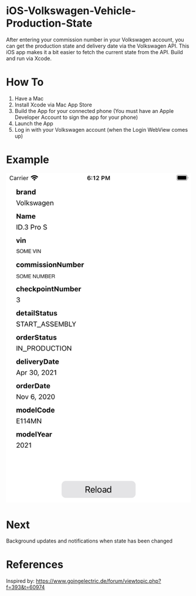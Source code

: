 # iOS-Volkswagen-Vehicle-Production-State

After entering your commission number in your Volkswagen account, you can get the production state and delivery date via the Volkswagen API.
This iOS app makes it a bit easier to fetch the current state from the API. 
Build and run via Xcode. 

# How To 
1. Have a Mac
2. Install Xcode via Mac App Store
4. Build the App for your connected phone (You must have an Apple Developer Account to sign the app for your phone)
5. Launch the App
6. Log in with your Volkswagen account (when the Login WebView comes up)

# Example
![example](example.png)

# Next
Background updates and notifications when state has been changed 

# References
Inspired by: https://www.goingelectric.de/forum/viewtopic.php?f=393&t=60974
